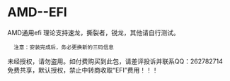 # AMD--EFI
AMD通用efi
         理论支持速龙，撕裂者，锐龙，其他请自行测试。

      注意：安装完成后，务必更换新的三码信息



未经授权，请勿盗用。如付费购买到此包，请差评投诉并联系QQ：262782714
免费共享，默认授权，禁止中转商收取“EFI”费用！！！
